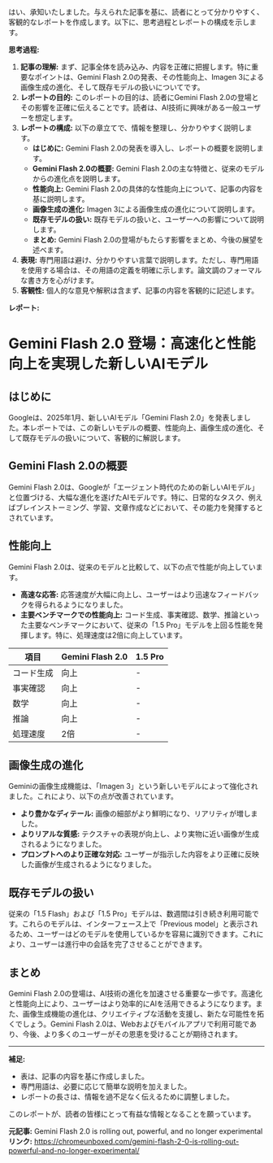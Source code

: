 はい、承知いたしました。与えられた記事を基に、読者にとって分かりやすく、客観的なレポートを作成します。以下に、思考過程とレポートの構成を示します。

**思考過程:**

1.  **記事の理解:** まず、記事全体を読み込み、内容を正確に把握します。特に重要なポイントは、Gemini Flash 2.0の発表、その性能向上、Imagen 3による画像生成の進化、そして既存モデルの扱いについてです。
2.  **レポートの目的:** このレポートの目的は、読者にGemini Flash 2.0の登場とその影響を正確に伝えることです。読者は、AI技術に興味がある一般ユーザーを想定します。
3.  **レポートの構成:** 以下の章立てで、情報を整理し、分かりやすく説明します。
    *   **はじめに:** Gemini Flash 2.0の発表を導入し、レポートの概要を説明します。
    *   **Gemini Flash 2.0の概要:** Gemini Flash 2.0の主な特徴と、従来のモデルからの進化点を説明します。
    *   **性能向上:** Gemini Flash 2.0の具体的な性能向上について、記事の内容を基に説明します。
    *   **画像生成の進化:** Imagen 3による画像生成の進化について説明します。
    *   **既存モデルの扱い:** 既存モデルの扱いと、ユーザーへの影響について説明します。
    *   **まとめ:** Gemini Flash 2.0の登場がもたらす影響をまとめ、今後の展望を述べます。
4.  **表現:** 専門用語は避け、分かりやすい言葉で説明します。ただし、専門用語を使用する場合は、その用語の定義を明確に示します。論文調のフォーマルな書き方を心がけます。
5.  **客観性:** 個人的な意見や解釈は含まず、記事の内容を客観的に記述します。

**レポート:**

# Gemini Flash 2.0 登場：高速化と性能向上を実現した新しいAIモデル

## はじめに

Googleは、2025年1月、新しいAIモデル「Gemini Flash 2.0」を発表しました。本レポートでは、この新しいモデルの概要、性能向上、画像生成の進化、そして既存モデルの扱いについて、客観的に解説します。

## Gemini Flash 2.0の概要

Gemini Flash 2.0は、Googleが「エージェント時代のための新しいAIモデル」と位置づける、大幅な進化を遂げたAIモデルです。特に、日常的なタスク、例えばブレインストーミング、学習、文章作成などにおいて、その能力を発揮するとされています。

## 性能向上

Gemini Flash 2.0は、従来のモデルと比較して、以下の点で性能が向上しています。

*   **高速な応答:** 応答速度が大幅に向上し、ユーザーはより迅速なフィードバックを得られるようになりました。
*   **主要ベンチマークでの性能向上:** コード生成、事実確認、数学、推論といった主要なベンチマークにおいて、従来の「1.5 Pro」モデルを上回る性能を発揮します。特に、処理速度は2倍に向上しています。

| 項目         | Gemini Flash 2.0 | 1.5 Pro |
|--------------|-----------------|---------|
| コード生成   | 向上            | -       |
| 事実確認     | 向上            | -       |
| 数学         | 向上            | -       |
| 推論         | 向上            | -       |
| 処理速度     | 2倍             | -       |

## 画像生成の進化

Geminiの画像生成機能は、「Imagen 3」という新しいモデルによって強化されました。これにより、以下の点が改善されています。

*   **より豊かなディテール:** 画像の細部がより鮮明になり、リアリティが増しました。
*   **よりリアルな質感:** テクスチャの表現が向上し、より実物に近い画像が生成されるようになりました。
*   **プロンプトへのより正確な対応:** ユーザーが指示した内容をより正確に反映した画像が生成されるようになりました。

## 既存モデルの扱い

従来の「1.5 Flash」および「1.5 Pro」モデルは、数週間は引き続き利用可能です。これらのモデルは、インターフェース上で「Previous model」と表示されるため、ユーザーはどのモデルを使用しているかを容易に識別できます。これにより、ユーザーは進行中の会話を完了させることができます。

## まとめ

Gemini Flash 2.0の登場は、AI技術の進化を加速させる重要な一歩です。高速化と性能向上により、ユーザーはより効率的にAIを活用できるようになります。また、画像生成機能の進化は、クリエイティブな活動を支援し、新たな可能性を拓くでしょう。Gemini Flash 2.0は、Webおよびモバイルアプリで利用可能であり、今後、より多くのユーザーがその恩恵を受けることが期待されます。

---

**補足:**

*   表は、記事の内容を基に作成しました。
*   専門用語は、必要に応じて簡単な説明を加えました。
*   レポートの長さは、情報を過不足なく伝えるために調整しました。

このレポートが、読者の皆様にとって有益な情報となることを願っています。


**元記事:** Gemini Flash 2.0 is rolling out, powerful, and no longer experimental
**リンク:** https://chromeunboxed.com/gemini-flash-2-0-is-rolling-out-powerful-and-no-longer-experimental/